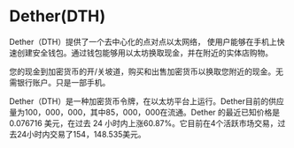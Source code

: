 # 

# Dether(DTH)

Dether（DTH）提供了一个去中心化的点对点以太网络， 使用户能够在手机上快速创建安全钱包。通过钱包能够用以太坊换取现金，并在附近的实体店购物。

您的现金到加密货币的开/关坡道，购买和出售加密货币以换取您附近的现金。无需银行账户。只是一部手机。

Dether（DTH）是一种加密货币令牌，在以太坊平台上运行。Dether目前的供应量为100，000，000，其中85，000，000在流通。Dether 的最近已知价格是 0.076716 美元，在过去 24 小时内上涨60.87%。它目前在4个活跃市场交易，过去24小时内交易了154，148.535美元。

